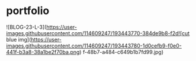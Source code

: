 # portfolio

![BLOG-23-L-3](https://user-images.githubusercontent.com/114609247/193443770-384de9b8-f2d![cut blue img](https://user-images.githubusercontent.com/114609247/193443780-1d0cefb9-f0e0-441f-b3a8-38a1be2f70ba.png)
f-48b7-a484-c649b1b7fd99.jpg)

